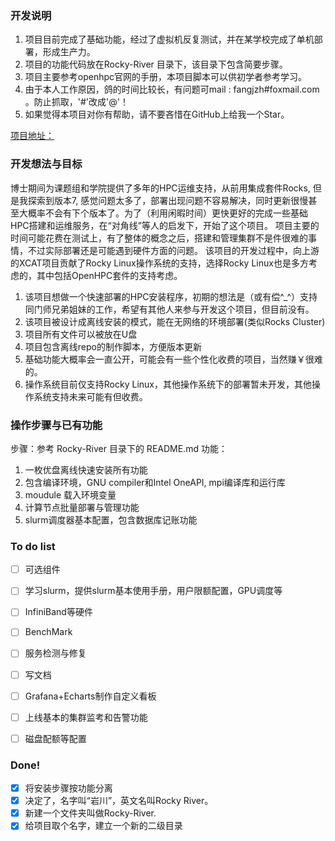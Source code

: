 ### 开发说明
1. 项目目前完成了基础功能，经过了虚拟机反复测试，并在某学校完成了单机部署，形成生产力。
2. 项目的功能代码放在Rocky-River 目录下，该目录下包含简要步骤。
3. 项目主要参考openhpc官网的手册，本项目脚本可以供初学者参考学习。
4. 由于本人工作原因，鸽的时间比较长，有问题可mail : fangjzh#foxmail.com 。防止抓取，'#'改成'@'！
5. 如果觉得本项目对你有帮助，请不要吝惜在GitHub上给我一个Star。

[项目地址：](https://github.com/fangjzh/rocky-river-hpc)

### 开发想法与目标
  博士期间为课题组和学院提供了多年的HPC运维支持，从前用集成套件Rocks, 但是我探索到版本7, 感觉问题太多了，部署出现问题不容易解决，同时更新很慢甚至大概率不会有下个版本了。为了（利用闲暇时间）更快更好的完成一些基础HPC搭建和运维服务，在“对角线”等人的启发下，开始了这个项目。
  项目主要的时间可能花费在测试上，有了整体的概念之后，搭建和管理集群不是件很难的事情，不过实际部署还是可能遇到硬件方面的问题。
  该项目的开发过程中，向上游的XCAT项目贡献了Rocky Linux操作系统的支持，选择Rocky Linux也是多方考虑的，其中包括OpenHPC套件的支持考虑。
1. 该项目想做一个快速部署的HPC安装程序，初期的想法是（或有偿^_^）支持同门师兄弟姐妹的工作，希望有其他人来参与开发这个项目，但目前没有。
2. 该项目被设计成离线安装的模式，能在无网络的环境部署(类似Rocks Cluster)
3. 项目所有文件可以被放在U盘
4. 项目包含离线repo的制作脚本，方便版本更新
5. 基础功能大概率会一直公开，可能会有一些个性化收费的项目，当然赚￥很难的。
6. 操作系统目前仅支持Rocky Linux，其他操作系统下的部署暂未开发，其他操作系统支持未来可能有但收费。

### 操作步骤与已有功能
步骤：参考 Rocky-River 目录下的 README.md
功能：
1. 一枚优盘离线快速安装所有功能
2. 包含编译环境，GNU compiler和Intel OneAPI, mpi编译库和运行库
3. moudule 载入环境变量
4. 计算节点批量部署与管理功能
5. slurm调度器基本配置，包含数据库记账功能

### To do list
- [ ] 可选组件
- [ ] 学习slurm，提供slurm基本使用手册，用户限额配置，GPU调度等
- [ ] InfiniBand等硬件
- [ ] BenchMark
- [ ] 服务检测与修复
- [ ] 写文档
- [ ] Grafana+Echarts制作自定义看板
- [ ] 上线基本的集群监考和告警功能
- [ ] 磁盘配额等配置


### Done!
- [X] 将安装步骤按功能分离
- [x] 决定了，名字叫“岩川”，英文名叫Rocky River。
- [x] 新建一个文件夹叫做Rocky-River.
- [x] 给项目取个名字，建立一个新的二级目录